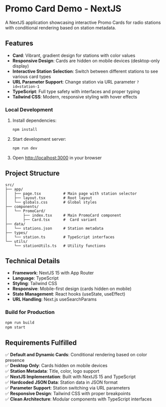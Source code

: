 # Promo Card Demo - NextJS

A NextJS application showcasing interactive Promo Cards for radio stations with conditional rendering based on station metadata.

## Features

- **Card**: Vibrant, gradient design for stations with color values
- **Responsive Design**: Cards are hidden on mobile devices (desktop-only display)
- **Interactive Station Selection**: Switch between different stations to see various card types
- **URL Parameter Support**: Change station via URL parameter `?id=station-1`
- **TypeScript**: Full type safety with interfaces and proper typing
- **Tailwind CSS**: Modern, responsive styling with hover effects

### Local Development

1. Install dependencies:

   ```bash
   npm install
   ```

2. Start development server:

   ```bash
   npm run dev
   ```

3. Open [http://localhost:3000](http://localhost:3000) in your browser

## Project Structure

```
src/
├── app/
│   ├── page.tsx          # Main page with station selector
│   ├── layout.tsx        # Root layout
│   └── globals.css       # Global styles
├── components/
│   └── PromoCard/
│       ├── index.tsx     # Main PromoCard component
│       ├── Card.tsx      #  Card variant
├── data/
│   └── stations.json     # Station metadata
├── types/
│   └── station.ts        # TypeScript interfaces
└── utils/
    └── stationUtils.ts   # Utility functions
```

## Technical Details

- **Framework**: NextJS 15 with App Router
- **Language**: TypeScript
- **Styling**: Tailwind CSS
- **Responsive**: Mobile-first design (cards hidden on mobile)
- **State Management**: React hooks (useState, useEffect)
- **URL Handling**: Next.js useSearchParams

### Build for Production

```bash
npm run build
npm start
```

## Requirements Fulfilled

✅ **Default and Dynamic Cards**: Conditional rendering based on color presence  
✅ **Desktop Only**: Cards hidden on mobile devices  
✅ **Station Metadata**: Title, color, logo support  
✅ **NextJS Implementation**: Built with NextJS 15 and TypeScript  
✅ **Hardcoded JSON Data**: Station data in JSON format  
✅ **Parameter Support**: Station switching via URL parameters  
✅ **Responsive Design**: Tailwind CSS with proper breakpoints  
✅ **Clean Architecture**: Modular components with TypeScript interfaces
